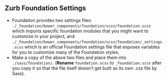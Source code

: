 ## Zurb Foundation Settings

- Foundation provides two settings files: `./_foundation/bower_components/foundation/scss/foundation.scss` which imports specific foundation modules that you might want to customize in your project, and `./_foundation/bower_components/foundation/scss/foundation/_settings.scss` which is an official Foundation settings file that exposes variables for you to customize many of the Foundation styles.
- Make a copy of the above two files and place them into `./sass/foundation/`. (**Rename** `foundation.scss` to `_foundation.scss` after you copy it so that the file itself doesn't get built as its own .css file by Sass).
